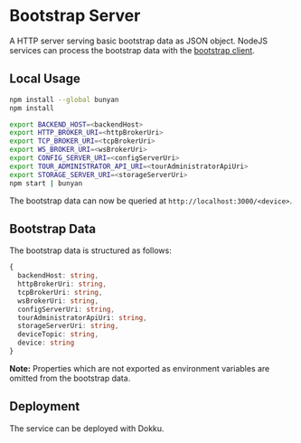 # Bootstrap Server

A HTTP server serving basic bootstrap data as JSON object. NodeJS services can process the bootstrap data with the [bootstrap client](https://github.com/artcom/bootstrap-client).

## Local Usage

```bash
npm install --global bunyan
npm install

export BACKEND_HOST=<backendHost>
export HTTP_BROKER_URI=<httpBrokerUri>
export TCP_BROKER_URI=<tcpBrokerUri>
export WS_BROKER_URI=<wsBrokerUri>
export CONFIG_SERVER_URI=<configServerUri>
export TOUR_ADMINISTRATOR_API_URI=<tourAdministratorApiUri>
export STORAGE_SERVER_URI=<storageServerUri>
npm start | bunyan
```

The bootstrap data can now be queried at `http://localhost:3000/<device>`.

## Bootstrap Data

The bootstrap data is structured as follows:

```typescript
{
  backendHost: string,
  httpBrokerUri: string,
  tcpBrokerUri: string,
  wsBrokerUri: string,
  configServerUri: string,
  tourAdministratorApiUri: string,
  storageServerUri: string,
  deviceTopic: string,
  device: string
}
```

**Note:** Properties which are not exported as environment variables are omitted from the bootstrap data.

## Deployment

The service can be deployed with Dokku.
